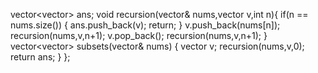 vector<vector<int>> ans;
void recursion(vector<int>& nums,vector<int> v,int n){
if(n == nums.size())
{
ans.push_back(v);
return;
}
v.push_back(nums[n]);
recursion(nums,v,n+1);
v.pop_back();
recursion(nums,v,n+1);
}
​
vector<vector<int>> subsets(vector<int>& nums) {
vector<int> v;
recursion(nums,v,0);
return ans;
}
};